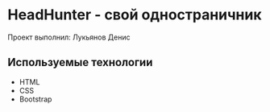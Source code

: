 # HeadHunter - свой одностраничник
Проект выполнил: Лукьянов Денис

## Используемые технологии

- HTML
- CSS
- Bootstrap
